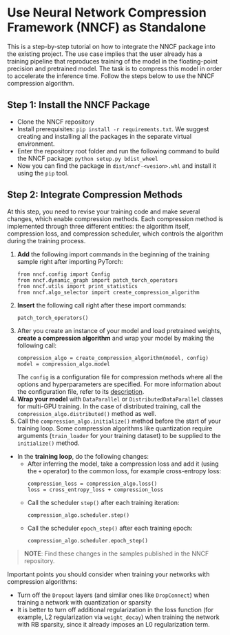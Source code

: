 # Use Neural Network Compression Framework (NNCF) as Standalone

This is a step-by-step tutorial on how to integrate the NNCF package into the existing project. The
use case implies that the user already has a training pipeline that reproduces training of the model
in the floating-point precision and pretrained model. The task is to compress this model in order to
accelerate the inference time.
Follow the steps below to use the NNCF compression algorithm.

## Step 1: Install the NNCF Package

- Clone the NNCF repository
- Install prerequisites: `pip install -r requirements.txt`. We suggest creating and installing all the packages in the separate virtual environment.
- Enter the repository root folder and run the following command to build the NNCF package:
 `python setup.py bdist_wheel`
 - Now you can find the package in `dist/nncf-<vesion>.whl` and install it using the `pip` tool.

## Step 2: Integrate Compression Methods

At this step, you need to revise your training code and make several changes, which enable compression methods. Each compression method is implemented through three different entities: the algorithm itself, compression loss, and compression scheduler, which controls the algorithm during the training process.

 1. **Add** the following import commands in the beginning of the training sample right after importing PyTorch:
	```
	from nncf.config import Config
	from nncf.dynamic_graph import patch_torch_operators
	from nncf.utils import print_statistics
	from nncf.algo_selector import create_compression_algorithm
	```
 2. **Insert** the following call right after these import commands:
	```
	patch_torch_operators()
	```
 3. After you create an instance of your model and load pretrained weights, **create a compression algorithm** and wrap your model by making the following call:
	```
	compression_algo = create_compression_algorithm(model, config)
	model = compression_algo.model
	```
	The `config` is a configuration file for compression methods where all the options and hyperparameters are specified. For more information about the configuration file, refer to its [description](./Configuration.md).
 4. **Wrap your model** with `DataParallel` or `DistributedDataParallel` classes for multi-GPU training. In the case of distributed training, call the `compression_algo.distributed()` method as well.
 5. Call the `compression_algo.initialize()` method before the start of your training loop. Some compression algorithms like quantization require arguments (`train_loader` for your training dataset) to be supplied to the `initialize()` method.
 - In the **training loop**, do the following changes:
	 - After inferring the model, take a compression loss and add it (using the `+` operator) to the common loss, for example cross-entropy loss:
		```
		compression_loss = compression_algo.loss()
		loss = cross_entropy_loss + compression_loss
		```
	 - Call the scheduler `step()` after each training iteration:
		```
		compression_algo.scheduler.step()
		```
	 - Call the scheduler `epoch_step()` after each training epoch:
		```
		compression_algo.scheduler.epoch_step()
		```

> **NOTE**: Find these changes in the samples published in the NNCF repository.

Important points you should consider when training your networks with compression algorithms:
  - Turn off the `Dropout` layers (and similar ones like `DropConnect`) when training a network with quantization or sparsity
  - It is better to turn off additional regularization in the loss function (for example, L2 regularization via `weight_decay`) when training the network with RB sparsity, since it already imposes an L0 regularization term.
